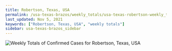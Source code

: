 ```yaml
---
title: Robertson, Texas, USA
permalink: /usa-texas-brazos/weekly_totals/usa-texas-robertson-weekly_totals.html
last_updated: Nov 5, 2021
keywords: ["Robertson, Texas, USA", "weekly totals"]
sidebar: usa-texas-brazos_sidebar
---
```


![Weekly Totals of Confirmed Cases for Robertson, Texas, USA](/covid_tracker/images/graphs/usa-texas-robertson-weekly_totals_graph.png)
